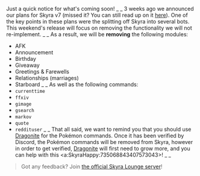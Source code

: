Just a quick notice for what's coming soon!
_ _
3 weeks ago we announced our plans for Skyra v7 (missed it? You can still read up on it [here](https://skyra.notion.site/Skyra-v7-922ba06004654142a7b63347a92513a8)). One of the key points in these plans were the splitting off Skyra into several bots. This weekend's release will focus on removing the functionality we will not re-implement.
_ _
As a result, we will be **removing** the following modules:
- AFK
- Announcement
- Birthday
- Giveaway
- Greetings & Farewells
- Relationships (marriages)
- Starboard
_ _
As well as the following commands:
- `currenttime`
- `ffxiv`
- `gimage`
- `gsearch`
- `markov`
- `quote`
- `reddituser`
_ _
That all said, we want to remind you that you should use [Dragonite](https://top.gg/bot/931264626614763530) for the Pokémon commands. Once it has been verified by Discord, the Pokémon commands will be removed from Skyra, however in order to get verified, [Dragonite](https://top.gg/bot/931264626614763530) will first need to grow more, and you can help with this <a:SkyraHappy:735068843407573043>!
_ _
> Got any feedback? Join [the official Skyra Lounge server](https://join.skyra.pw)!
